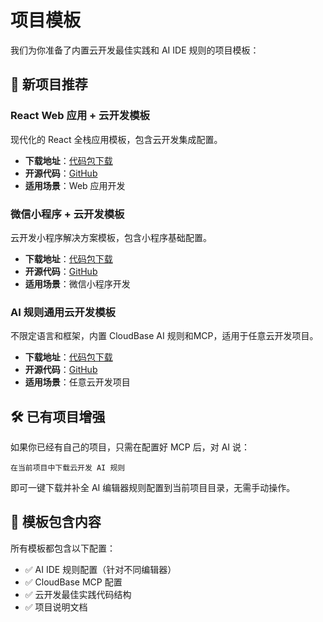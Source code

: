 # 项目模板

我们为你准备了内置云开发最佳实践和 AI IDE 规则的项目模板：

## 🚀 新项目推荐

### React Web 应用 + 云开发模板

现代化的 React 全栈应用模板，包含云开发集成配置。

- **下载地址**：[代码包下载](https://static.cloudbase.net/cloudbase-examples/web-cloudbase-react-template.zip?v=2025053001)
- **开源代码**：[GitHub](https://github.com/TencentCloudBase/awesome-cloudbase-examples/tree/master/web/cloudbase-react-template)
- **适用场景**：Web 应用开发

### 微信小程序 + 云开发模板

云开发小程序解决方案模板，包含小程序基础配置。

- **下载地址**：[代码包下载](https://static.cloudbase.net/cloudbase-examples/miniprogram-cloudbase-miniprogram-template.zip?v=2025053001)
- **开源代码**：[GitHub](https://github.com/TencentCloudBase/awesome-cloudbase-examples/tree/master/miniprogram/cloudbase-miniprogram-template)
- **适用场景**：微信小程序开发

### AI 规则通用云开发模板

不限定语言和框架，内置 CloudBase AI 规则和MCP，适用于任意云开发项目。

- **下载地址**：[代码包下载](https://static.cloudbase.net/cloudbase-examples/web-cloudbase-project.zip)
- **开源代码**：[GitHub](https://github.com/TencentCloudBase/awesome-cloudbase-examples/tree/master/web/cloudbase-project)
- **适用场景**：任意云开发项目

## 🛠️ 已有项目增强

如果你已经有自己的项目，只需在配置好 MCP 后，对 AI 说：

```
在当前项目中下载云开发 AI 规则
```

即可一键下载并补全 AI 编辑器规则配置到当前项目目录，无需手动操作。

## 📁 模板包含内容

所有模板都包含以下配置：

- ✅ AI IDE 规则配置（针对不同编辑器）
- ✅ CloudBase MCP 配置
- ✅ 云开发最佳实践代码结构
- ✅ 项目说明文档 